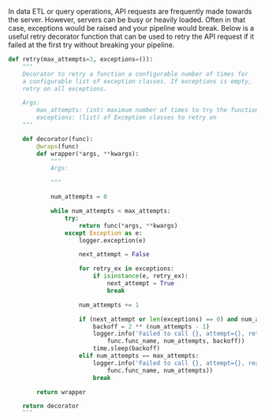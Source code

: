 In data ETL or query operations, API requests are frequently made towards the server. However, servers can be busy or heavily loaded. 
Often in that case, exceptions would be raised and your pipeline would break. Below is a useful retry decorator function that can be 
used to retry the API request if it failed at the first try without breaking your pipeline. 

```python
def retry(max_attempts=3, exceptions=()):
    """
    Decorator to retry a function a configurable number of times for
    a configurable list of exception classes. If exceptions is empty,
    retry on all exceptions.

    Args:
        max_attempts: (int) maximum number of times to try the function
        exceptions: (list) of Exception classes to retry on
    """

    def decorator(func):
        @wraps(func)
        def wrapper(*args, **kwargs):
            """
            Args:

            """

            num_attempts = 0

            while num_attempts < max_attempts:
                try:
                    return func(*args, **kwargs)
                except Exception as e:
                    logger.exception(e)

                    next_attempt = False

                    for retry_ex in exceptions:
                        if isinstance(e, retry_ex):
                            next_attempt = True
                            break

                    num_attempts += 1

                    if (next_attempt or len(exceptions) == 0) and num_attempts < max_attempts:
                        backoff = 2 ** (num_attempts - 1)
                        logger.info('Failed to call {}, attempt={}, retrying in {} seconds'.format(
                            func.func_name, num_attempts, backoff))
                        time.sleep(backoff)
                    elif num_attempts == max_attempts:
                        logger.info('Failed to call {}, attempt={}, reached max attempts'.format(
                            func.func_name, num_attempts))
                        break

        return wrapper

    return decorator
    ```
